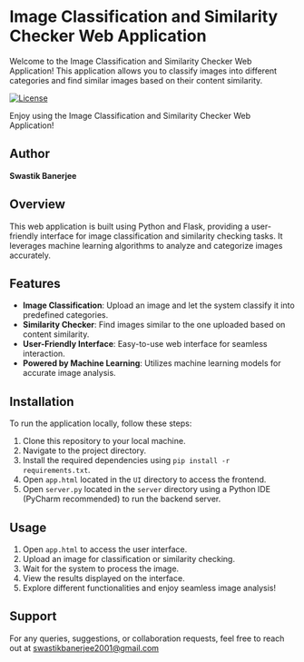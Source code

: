 # Image Classification and Similarity Checker Web Application

Welcome to the Image Classification and Similarity Checker Web Application! This application allows you to classify images into different categories and find similar images based on their content similarity.

[![License](https://img.shields.io/badge/license-All%20Rights%20Reserved-red.svg)](LICENSE)

Enjoy using the Image Classification and Similarity Checker Web Application!

## Author
**Swastik Banerjee**

## Overview

This web application is built using Python and Flask, providing a user-friendly interface for image classification and similarity checking tasks. It leverages machine learning algorithms to analyze and categorize images accurately.

## Features

- **Image Classification**: Upload an image and let the system classify it into predefined categories.
- **Similarity Checker**: Find images similar to the one uploaded based on content similarity.
- **User-Friendly Interface**: Easy-to-use web interface for seamless interaction.
- **Powered by Machine Learning**: Utilizes machine learning models for accurate image analysis.

## Installation

To run the application locally, follow these steps:

1. Clone this repository to your local machine.
2. Navigate to the project directory.
3. Install the required dependencies using `pip install -r requirements.txt`.
4. Open `app.html` located in the `UI` directory to access the frontend.
5. Open `server.py` located in the `server` directory using a Python IDE (PyCharm recommended) to run the backend server.

## Usage

1. Open `app.html` to access the user interface.
2. Upload an image for classification or similarity checking.
3. Wait for the system to process the image.
4. View the results displayed on the interface.
5. Explore different functionalities and enjoy seamless image analysis!

## Support

For any queries, suggestions, or collaboration requests, feel free to reach out at swastikbanerjee2001@gmail.com
